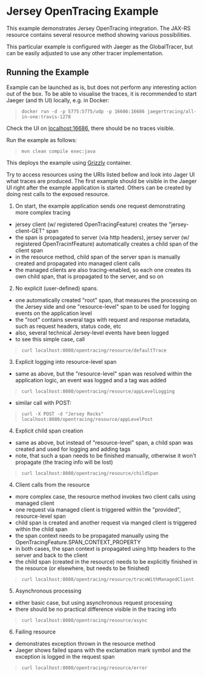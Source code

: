 [//]: # " Copyright (c) 2015, 2018 Oracle and/or its affiliates. All rights reserved. "
[//]: # " "
[//]: # " This program and the accompanying materials are made available under the "
[//]: # " terms of the Eclipse Distribution License v. 1.0, which is available at "
[//]: # " http://www.eclipse.org/org/documents/edl-v10.php. "
[//]: # " "
[//]: # " SPDX-License-Identifier: BSD-3-Clause "

Jersey OpenTracing Example
==========================

This example demonstrates Jersey OpenTracing integration. The JAX-RS resource contains several resource method showing various
possibilities.

This particular example is configured with Jaeger as the GlobalTracer, but can be easily adjusted to use any other tracer
implementation.

Running the Example
-------------------
Example can be launched as is, but does not perform any interesting action out of the box.
To be able to visualise the traces, it is recommended to start Jaeger (and th UI) locally, e.g. in Docker:

>     docker run -d -p 5775:5775/udp -p 16686:16686 jaegertracing/all-in-one:travis-1278

Check the UI on [localhost:16686](http://localhost:16686), there should be no traces visible.

Run the example as follows:

>     mvn clean compile exec:java

This deploys the example using [Grizzly](http://grizzly.java.net/) container.

Try to access resources using the URIs listed bellow and look into Jager UI what traces are produced.
The first example should be visible in the Jaeger UI right after the example application is started. Others can be created by
doing rest calls to the exposed resource.

1. On start, the example application sends one request demonstrating more complex tracing
- jersey client (w/ registered OpenTracingFeature) creates the "jersey-client-GET" span
- the span is propagated to server (via http headers), jersey server (w/ registered OpenTracinfFeature) automatically creates a
 child span of the client span
- in the resource method, child span of the server span is manually created and propagated into managed client calls
- the managed clients are also tracing-enabled, so each one creates its own child span, that is propagated to the server, and
so on

2. No explicit (user-defined) spans.
- one automatically created "root" span, that measures the processing on the Jersey side and one "resource-level" span to be
used for logging events on the application level
- the "root" contains several tags with request and response metadata, such as request headers, status code, etc
- also, several technical Jersey-level events have been logged
- to see this simple case, call
>     curl localhost:8080/opentracing/resource/defaultTrace

3. Explicit logging into resource-level span
- same as above, but the "resource-level" span was resolved within the application logic, an event was logged and a tag was added
>     curl localhost:8080/opentracing/resource/appLevelLogging

- similar call with POST:
>     curl -X POST -d "Jersey Rocks" localhost:8080/opentracing/resource/appLevelPost


4. Explicit child span creation
- same as above, but instead of "resource-level" span, a child span was created and used for logging and adding tags
- note, that such a span needs to be finished manually, otherwise it won't propagate (the tracing info will be lost)
>     curl localhost:8080/opentracing/resource/childSpan


4. Client calls from the resource
- more complex case, the resource method invokes two client calls using managed client
- one request via managed client is triggered within the "provided", resource-level span
- child span is created and another request via manged client is triggered within the child span
- the span context needs to be propagated manually using the OpenTracingFeature.SPAN_CONTEXT_PROPERTY
- in both cases, the span context is propagated using http headers to the server and back to the client
- the child span (created in the resource) needs to be explicitly finished in the resource (or elsewhere, but needs to be finished)
>     curl localhost:8080/opentracing/resource/traceWithManagedClient

5. Asynchronous processing
- either basic case, but using asynchronous request processing
- there should be no practical difference visible in the tracing info
>     curl localhost:8080/opentracing/resource/async

6. Failing resource
- demonstrates exception thrown in the resource method
- Jaeger shows failed spans with the exclamation mark symbol and the exception is logged in the request span
>     curl localhost:8080/opentracing/resource/error